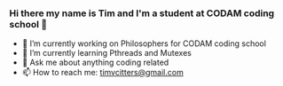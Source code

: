 ### Hi there my name is Tim and I'm a student at CODAM coding school 👋 ###

- 🔭 I’m currently working on Philosophers for CODAM coding school
- 🌱 I’m currently learning Pthreads and Mutexes
- 💬 Ask me about anything coding related
- 📫 How to reach me: timvcitters@gmail.com

<!--
**Tjobo-Hero/Tjobo-Hero** is a ✨ _special_ ✨ repository because its `README.md` (this file) appears on your GitHub profile.

Here are some ideas to get you started:

- 🔭 I’m currently working on Philosophers for CODAM coding school
- 🌱 I’m currently learning Pthreads and Mutexes
- 💬 Ask me about anything coding related
- 📫 How to reach me: timvcitters@gmail.com
- 😄 Pronouns: ...
- ⚡ Fun fact: ...
-->
